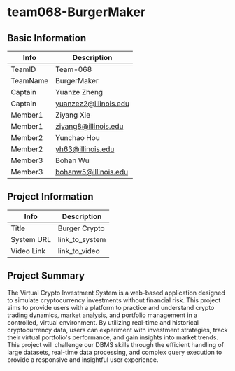 # team068-BurgerMaker

## Basic Information

| Info     | Description           |
| -------- | --------------------- |
| TeamID   | Team-068              |
| TeamName | BurgerMaker           |
| Captain  | Yuanze Zheng          |
| Captain  | yuanzez2@illinois.edu |
| Member1  | Ziyang Xie            |
| Member1  | ziyang8@illinois.edu  |
| Member2  | Yunchao Hou           |
| Member2  | yh63@illinois.edu     |
| Member3  | Bohan Wu              |
| Member3  | bohanw5@illinois.edu  |

## Project Information

|   Info      |        Description     |
| ----------- | ---------------------- |
|  Title      |      Burger Crypto     |
| System URL  |      link_to_system    |
| Video Link  |      link_to_video     |

## Project Summary
The Virtual Crypto Investment System is a web-based application designed to simulate cryptocurrency investments without financial risk. This project aims to provide users with a platform to practice and understand crypto trading dynamics, market analysis, and portfolio management in a controlled, virtual environment. By utilizing real-time and historical cryptocurrency data, users can experiment with investment strategies, track their virtual portfolio's performance, and gain insights into market trends. This project will challenge our DBMS skills through the efficient handling of large datasets, real-time data processing, and complex query execution to provide a responsive and insightful user experience.
